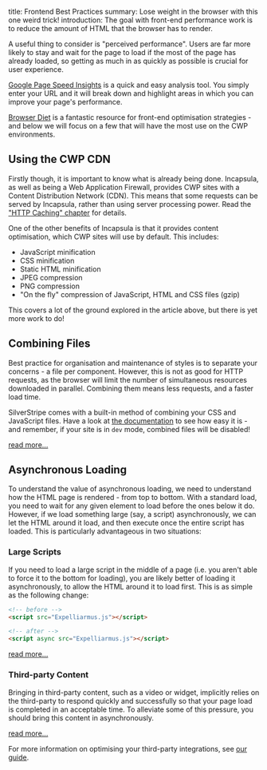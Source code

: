 title: Frontend Best Practices
summary: Lose weight in the browser with this one weird trick!
introduction: The goal with front-end performance work is to reduce the amount of HTML that the browser has to render.
 
A useful thing to consider is "perceived performance". Users are far more likely to stay and wait for the page to load 
if the most of the page has already loaded, so getting as much in as quickly as possible is crucial for user experience. 

[Google Page Speed Insights](https://developers.google.com/speed/pagespeed/insights/) is a quick and easy analysis tool.
You simply enter your URL and it will break down and highlight areas in which you can improve your page's performance.

[Browser Diet](https://browserdiet.com/) is a fantastic resource for front-end optimisation strategies - and below we
will focus on a few that will have the most use on the CWP environments.

## Using the CWP CDN

Firstly though, it is important to know what is already being done. Incapsula, as well as being a Web Application 
Firewall, provides CWP sites with a Content Distribution Network (CDN). This means that some requests can be served by
Incapsula, rather than using server processing power. Read the ["HTTP Caching" chapter](http-caching) for details.

One of the other benefits of Incapsula is that it provides content optimisation, which CWP sites will use by default. 
This includes:

- JavaScript minification
- CSS minification
- Static HTML minification
- JPEG compression
- PNG compression
- "On the fly" compression of JavaScript, HTML and CSS files (gzip)

This covers a lot of the ground explored in the article above, but there is yet more work to do!

## Combining Files

Best practice for organisation and maintenance of styles is to separate your concerns - a file per component. However, 
this is not as good for HTTP requests, as the browser will limit the number of simultaneous resources downloaded in 
parallel. Combining them means less requests, and a faster load time.

SilverStripe comes with a built-in method of combining your CSS and JavaScript files. Have a look at
[the documentation](https://docs.silverstripe.org/en/3/developer_guides/templates/requirements/#combining-files) to see 
how easy it is - and remember, if your site is in `dev` mode, combined files will be disabled!

[read more...](https://browserdiet.com/#combine-css)

## Asynchronous Loading

To understand the value of asynchronous loading, we need to understand how the HTML page is rendered - from top to
bottom. With a standard load, you need to wait for any given element to load before the ones below it do. However, if we
load something large (say, a script) asynchronously, we can let the HTML around it load, and then execute once the
entire script has loaded. This is particularly advantageous in two situations:

### Large Scripts

If you need to load a large script in the middle of a page (i.e. you aren't able to force it to the bottom for loading),
you are likely better of loading it asynchronously, to allow the HTML around it to load first. This is as simple as the
following change:

```html
<!-- before -->
<script src="Expelliarmus.js"></script>

<!-- after -->
<script async src="Expelliarmus.js"></script>
```

[read more...](https://browserdiet.com/#async)

### Third-party Content

Bringing in third-party content, such as a video or widget, implicitly relies on the third-party to respond quickly and
successfully so that your page load is completed in an acceptable time. To alleviate some of this pressure, you should
bring this content in asynchronously.

[read more...](https://browserdiet.com/#3rd-party-async)

For more information on optimising your third-party integrations, see [our guide](../third-party-link).
